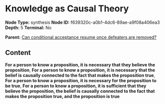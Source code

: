 # Knowledge as Causal Theory

**Node Type:** synthesis
**Node ID:** f639320c-a0b1-4dc6-89ae-a9f08a406ea3
**Depth:** 5
**Terminal:** No

**Parent:** [Can conditional acceptance resume once defeaters are removed?](can-conditional-acceptance-resume-once-defeaters-are-removed-antithesis-3a8cc045-957a-43d1-99d5-486585e874ef.md)

## Content

**For a person to know a proposition, it is necessary that they believe the proposition**, **For a person to know a proposition, it is necessary that the belief is causally connected to the fact that makes the proposition true**, **For a person to know a proposition, it is necessary for the proposition to be true**, **For a person to know a proposition, it is sufficient that they believe the proposition, the belief is causally connected to the fact that makes the proposition true, and the proposition is true**

